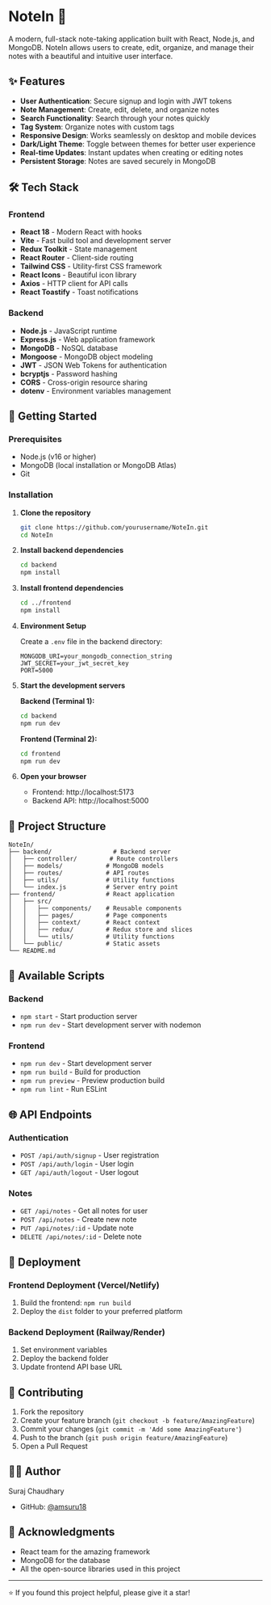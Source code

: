 # NoteIn 📝

A modern, full-stack note-taking application built with React, Node.js, and MongoDB. NoteIn allows users to create, edit, organize, and manage their notes with a beautiful and intuitive user interface.

## ✨ Features

- **User Authentication**: Secure signup and login with JWT tokens
- **Note Management**: Create, edit, delete, and organize notes
- **Search Functionality**: Search through your notes quickly
- **Tag System**: Organize notes with custom tags
- **Responsive Design**: Works seamlessly on desktop and mobile devices
- **Dark/Light Theme**: Toggle between themes for better user experience
- **Real-time Updates**: Instant updates when creating or editing notes
- **Persistent Storage**: Notes are saved securely in MongoDB

## 🛠️ Tech Stack

### Frontend

- **React 18** - Modern React with hooks
- **Vite** - Fast build tool and development server
- **Redux Toolkit** - State management
- **React Router** - Client-side routing
- **Tailwind CSS** - Utility-first CSS framework
- **React Icons** - Beautiful icon library
- **Axios** - HTTP client for API calls
- **React Toastify** - Toast notifications

### Backend

- **Node.js** - JavaScript runtime
- **Express.js** - Web application framework
- **MongoDB** - NoSQL database
- **Mongoose** - MongoDB object modeling
- **JWT** - JSON Web Tokens for authentication
- **bcryptjs** - Password hashing
- **CORS** - Cross-origin resource sharing
- **dotenv** - Environment variables management

## 🚀 Getting Started

### Prerequisites

- Node.js (v16 or higher)
- MongoDB (local installation or MongoDB Atlas)
- Git

### Installation

1. **Clone the repository**

   ```bash
   git clone https://github.com/yourusername/NoteIn.git
   cd NoteIn
   ```

2. **Install backend dependencies**

   ```bash
   cd backend
   npm install
   ```

3. **Install frontend dependencies**

   ```bash
   cd ../frontend
   npm install
   ```

4. **Environment Setup**

   Create a `.env` file in the backend directory:

   ```env
   MONGODB_URI=your_mongodb_connection_string
   JWT_SECRET=your_jwt_secret_key
   PORT=5000
   ```

5. **Start the development servers**

   **Backend (Terminal 1):**

   ```bash
   cd backend
   npm run dev
   ```

   **Frontend (Terminal 2):**

   ```bash
   cd frontend
   npm run dev
   ```

6. **Open your browser**
   - Frontend: http://localhost:5173
   - Backend API: http://localhost:5000

## 📁 Project Structure

```
NoteIn/
├── backend/                 # Backend server
│   ├── controller/         # Route controllers
│   ├── models/            # MongoDB models
│   ├── routes/            # API routes
│   ├── utils/             # Utility functions
│   └── index.js           # Server entry point
├── frontend/              # React application
│   ├── src/
│   │   ├── components/    # Reusable components
│   │   ├── pages/         # Page components
│   │   ├── context/       # React context
│   │   ├── redux/         # Redux store and slices
│   │   └── utils/         # Utility functions
│   └── public/            # Static assets
└── README.md
```

## 🔧 Available Scripts

### Backend

- `npm start` - Start production server
- `npm run dev` - Start development server with nodemon

### Frontend

- `npm run dev` - Start development server
- `npm run build` - Build for production
- `npm run preview` - Preview production build
- `npm run lint` - Run ESLint

## 🌐 API Endpoints

### Authentication

- `POST /api/auth/signup` - User registration
- `POST /api/auth/login` - User login
- `GET /api/auth/logout` - User logout

### Notes

- `GET /api/notes` - Get all notes for user
- `POST /api/notes` - Create new note
- `PUT /api/notes/:id` - Update note
- `DELETE /api/notes/:id` - Delete note

## 🚀 Deployment

### Frontend Deployment (Vercel/Netlify)

1. Build the frontend: `npm run build`
2. Deploy the `dist` folder to your preferred platform

### Backend Deployment (Railway/Render)

1. Set environment variables
2. Deploy the backend folder
3. Update frontend API base URL

## 🤝 Contributing

1. Fork the repository
2. Create your feature branch (`git checkout -b feature/AmazingFeature`)
3. Commit your changes (`git commit -m 'Add some AmazingFeature'`)
4. Push to the branch (`git push origin feature/AmazingFeature`)
5. Open a Pull Request

## 👨‍💻 Author

Suraj Chaudhary

- GitHub: [@amsuru18](https://github.com/amsuru18)

## 🙏 Acknowledgments

- React team for the amazing framework
- MongoDB for the database
- All the open-source libraries used in this project

---

⭐ If you found this project helpful, please give it a star!
